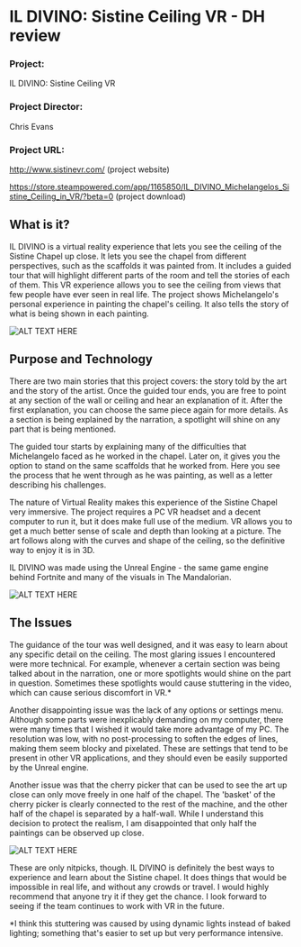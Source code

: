 # IL DIVINO: Sistine Ceiling VR - DH review

### Project:

IL DIVINO: Sistine Ceiling VR

### Project Director:

Chris Evans

### Project URL:

http://www.sistinevr.com/ (project website)

https://store.steampowered.com/app/1165850/IL_DIVINO_Michelangelos_Sistine_Ceiling_in_VR/?beta=0 (project download)

## What is it?

IL DIVINO is a virtual reality experience that lets you see the ceiling of the Sistine Chapel up close. It lets you see the chapel from different perspectives, such as the scaffolds it was painted from. It includes a guided tour that will highlight different parts of the room and tell the stories of each of them. This VR experience allows you to see the ceiling from views that few people have ever seen in real life. The project shows Michelangelo's personal experience in painting the chapel's ceiling. It also tells the story of what is being shown in each painting.

![ALT TEXT HERE](https://rittr.github.io/DH-Blog-Rittr/images/il-divino.gif)

## Purpose and Technology

There are two main stories that this project covers:  the story told by the art and the story of the artist. Once the guided tour ends, you are free to point at any section of the wall or ceiling and hear an explanation of it. After the first explanation, you can choose the same piece again for more details. As a section is being explained by the narration, a spotlight will shine on any part that is being mentioned. 

The guided tour starts by explaining many of the difficulties that Michelangelo faced as he worked in the chapel. Later on, it gives you the option to stand on the same scaffolds that he worked from. Here you see the process that he went through as he was painting, as well as a letter describing his challenges.

The nature of Virtual Reality makes this experience of the Sistine Chapel very immersive. The project requires a PC VR headset and a decent computer to run it, but it does make full use of the medium. VR allows you to get a much better sense of scale and depth than looking at a picture. The art follows along with the curves and shape of the ceiling, so the definitive way to enjoy it is in 3D. 

IL DIVINO was made using the Unreal Engine - the same game engine behind Fortnite and many of the visuals in The Mandalorian.

![ALT TEXT HERE](https://rittr.github.io/DH-Blog-Rittr/images/cherry-pick-low.gif)

## The Issues

The guidance of the tour was well designed, and it was easy to learn about any specific detail on the ceiling. The most glaring issues I encountered were more technical. For example, whenever a certain section was being talked about in the narration, one or more spotlights would shine on the part in question. Sometimes these spotlights would cause stuttering in the video, which can cause serious discomfort in VR.\*

Another disappointing issue was the lack of any options or settings menu. Although some parts were inexplicably demanding on my computer, there were many times that I wished it would take more advantage of my PC. The resolution was low, with no post-processing to soften the edges of lines, making them seem blocky and pixelated. These are settings that tend to be present in other VR applications, and they should even be easily supported by the Unreal engine.

Another issue was that the cherry picker that can be used to see the art up close can only move freely in one half of the chapel. The 'basket' of the cherry picker is clearly connected to the rest of the machine, and the other half of the chapel is separated by a half-wall. While I understand this decision to protect the realism, I am disappointed that only half the paintings can be observed up close.

![ALT TEXT HERE](https://rittr.github.io/DH-Blog-Rittr/images/painting-ceiling-short.gif)

These are only nitpicks, though. IL DIVINO is definitely the best ways to experience and learn about the Sistine chapel. It does things that would be impossible in real life, and without any crowds or travel. I would highly recommend that anyone try it if they get the chance. I look forward to seeing if the team continues to work with VR in the future.

\*I think this stuttering was caused by using dynamic lights instead of baked lighting; something that's easier to set up but very performance intensive.
